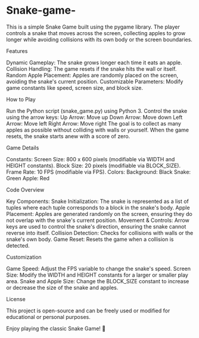 # Snake-game-

This is a simple Snake Game built using the pygame library. The player controls a snake that moves across the screen, collecting apples to grow longer while avoiding collisions with its own body or the screen boundaries.

Features

Dynamic Gameplay: The snake grows longer each time it eats an apple.
Collision Handling: The game resets if the snake hits the wall or itself.
Random Apple Placement: Apples are randomly placed on the screen, avoiding the snake's current position.
Customizable Parameters: Modify game constants like speed, screen size, and block size.

How to Play

Run the Python script (snake_game.py) using Python 3.
Control the snake using the arrow keys:
Up Arrow: Move up
Down Arrow: Move down
Left Arrow: Move left
Right Arrow: Move right
The goal is to collect as many apples as possible without colliding with walls or yourself.
When the game resets, the snake starts anew with a score of zero.

Game Details

Constants:
Screen Size: 800 x 600 pixels (modifiable via WIDTH and HEIGHT constants).
Block Size: 20 pixels (modifiable via BLOCK_SIZE).
Frame Rate: 10 FPS (modifiable via FPS).
Colors:
Background: Black
Snake: Green
Apple: Red

Code Overview

Key Components:
Snake Initialization:
The snake is represented as a list of tuples where each tuple corresponds to a block in the snake's body.
Apple Placement:
Apples are generated randomly on the screen, ensuring they do not overlap with the snake's current position.
Movement & Controls:
Arrow keys are used to control the snake's direction, ensuring the snake cannot reverse into itself.
Collision Detection:
Checks for collisions with walls or the snake's own body.
Game Reset:
Resets the game when a collision is detected.

Customization

Game Speed: Adjust the FPS variable to change the snake's speed.
Screen Size: Modify the WIDTH and HEIGHT constants for a larger or smaller play area.
Snake and Apple Size: Change the BLOCK_SIZE constant to increase or decrease the size of the snake and apples.

License

This project is open-source and can be freely used or modified for educational or personal purposes.

Enjoy playing the classic Snake Game! 🐍






